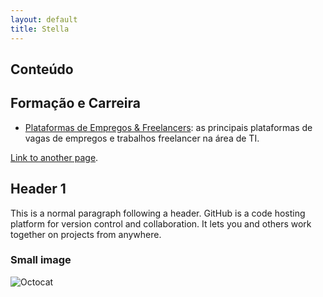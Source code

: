 ```yaml
---
layout: default
title: Stella
---
```


## Conteúdo

## Formação e Carreira

- [Plataformas de Empregos & Freelancers](./pages/Forma%C3%A7%C3%A3o%20%26%20Carreira/Plataformas%20de%20Empregos%20%26%20Freelancers.html): as principais plataformas de vagas de empregos e trabalhos freelancer na área de TI.

[Link to another page](./another-page.html).

## Header 1

This is a normal paragraph following a header. GitHub is a code hosting platform for version control and collaboration. It lets you and others work together on projects from anywhere.

### Small image

![Octocat](https://github.githubassets.com/images/icons/emoji/octocat.png)
